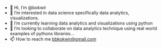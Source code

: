 - 👋 Hi, I’m @bokwir
- 👀 I’m interested in data science specifically data analytics, visualizations.
- 🌱 I’m currently learning data analytics and visualizations using python 
- 💞️ I’m looking to collaborate on data analytics technique using real world examples of pythons libraries...
- 📫 How to reach me bbkokwir@gmail.com

<!---
bokwir/bokwir is a ✨ special ✨ repository because its `README.md` (this file) appears on your GitHub profile.
You can click the Preview link to take a look at your changes.
--->
